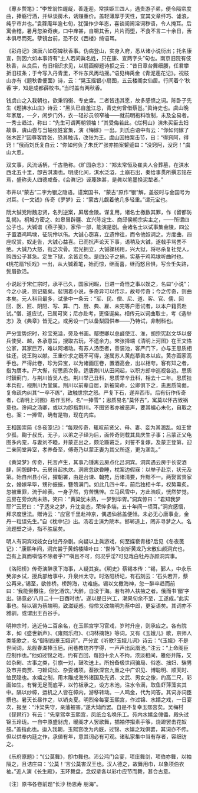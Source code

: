 <!-- { "loadSidebar": true } -->
《蒪乡赘笔》：“李笠翁性龌龊，善逢迎。常挟姬三四人，遇贵游子弟，便令隔帘度曲，捧觞行酒，并纵谈房术，诱赚重价。盖轻薄厚于天性，宜其文章纤巧、谑浪，纯乎市井也。”袁箨庵年逾七旬，犹强作少年态，喜谈闺阃淫词秽语，令人掩耳。后寓会稽，暑月忽染奇疾，口中痒甚，自嚼其舌，片片而堕，不食不言二十余日，舌本俱尽而死。孽镜台前，恐不仅《西楼》绮语耳。

《彩舟记》演唐六如窃婢秋香事。伪病登山，实身入府，悉从诸小说衍出；托名康宣，则因六如本事诗有“主人若问眞名姓，只在康、宣两字头”句也。南京旧院有伎秋香，从良后，有旧相识求见，以扇画柳题诗拒之云：“昔日章台舞细腰，任君攀折旧枝条；于今写入丹青里，不许东风再动摇。”语见梅禹金《青泥莲花记》。祝枝山亦有《题秋香便面》诗，云：“晃玉摇银小扇图，五云楼阁女仙居。行间着个‘秋香’字，知是成都薛校书。”当时盖有两秋香。

钱虞山之入我朝也，欲秉钧衡、专史席。二者皆违其愿，故多感愤之词。陈卧子先生《题拂水山庄》诗云：“黑头已自羞江总，青史何曾借蔡邕。”眞诗史也。虞山晚年家居，一夕，闲步门外，衣一轻衫员领窄袖——就前明袍料改制，未及全易者。一秀士趋过，称曰：“先生可谓两朝领袖！”其受侮若此。《烂柯山》演朱买臣去妇故事，虞山尝与当轴张姓宴集，演《悔嫁》一出。刘氏白语中有云：“你如何嫁了张木匠?”因尊客姓张，恐其触讳，改张为王。虞山因拍案击节，曰：“得窍阿，得窍！”俄而刘氏复白云：“你如何负了朱氏?”张亦拍案颦蹙曰：“没窍阿，没窍！”虞山大恧。

双文事，风流话柄，千古艳称。《旷园杂志》：“郑太常恒及崔夫人合葬墓，在淇水西北五十里，卽古淇澳也。明成化间，淇水泛溢，土崩石出，秦给事贯所撰志铭在焉，盛称夫人四德咸备。《会眞记》诬蔑殊甚，是眞以笔墨换泥犂者。”

市井以“蒙古”二字为银之隐语。谨案国书，“蒙古”原作“银”解，盖彼时与金国号为对耳。《一文钱》传奇《罗梦》云：“蒙古儿觑着他几多轻重。”谓元宝也。

阮大铖党附魏忠贤，名列逆案，屛居金陵。谋复用，诸名士檄数其罪，作《留都防乱揭》。桐城方密之、如皋冒辟疆、宜兴陈定生、商邱侯朝宗实主之，——所谓四公子也。大铖谱《燕子笺》，家伶一部，能演是剧。会诸名士以试事集金陵，四公子置酒鸡鸣埭，征阮伶以侑。大铖心窃喜，立遗伶往，而令他奴诇之。方度曲，四座叹赏。奴走告，大铖心益喜。已而抗声论天下事，语稍及大铖，遂戟手骂詈不绝。大铖乃大怒，衔之次骨。宏光拥立，大铖骤枋用，兴大狱，将尽杀复社党人，购四公子甚急。定生下狱，余皆走免。是四公子之祸，实基于鸡鸣埭听曲时也。《桃花扇?侦戏》一出，从大铖着笔，始而惊，继而喜，继而怒且惧，写佥壬失路，鬓眉欲活。

小说起于宋仁宗时，承平已久，国家闲暇，日进一奇怪之事以娱之，名曰“小说”；今之小说，则记载矣。裴铏着小说，多奇异可以传示，故号传奇；今之传奇，则曲本矣。元人科目最多，试录中一条云：“军、民、僧、尼、道、客、官、儒、回回、医、匠、阴阳、写、算、门、厨、典、雇、未完等户愿试者，以本户籍贯赴试。”僧、道应试，已属可笑；尼亦赴考，更怪诞矣。相传元以词曲取士，考《选举志》及《典章》皆无之。或另设一门以备梨园供奉——乃特试，非制科也。

严分宜势炽时，珍宝充溢，旁及书画。鄢懋卿以总鹾使江、淮，胡宗宪赵文华以督兵使吴、越，各承意旨，搜取古玩，不遗余力。宋张择端《清明上河图》在王文恪公家，其家巨万，难以阿堵动。有苏人汤臣者，善装池，客严门下，亦与王思质相往还，说王购以献。王重价求之旣不可得，遂属苏人黄彪摹眞本以应。黄亦画家高手也。严得此卷，珍为异宝，以为诸画压卷，置酒高会，出以相夸。客有知之者，指为赝本。严大惭，衔思质次骨。适唐荆川从田闲起，以职方郎中巡视各边。思质时鎭蓟门，与荆川皆吴人也。荆川举己丑科，思质举辛丑科，相去十二年。思质挂本兵衔，视荆川为堂属。荆川以前辈自居，新被简命，公卿俱下之，恚思质简倨，复命疏内纠其“一卒不练”，致触世宗之怒。严复下石，遂弃西市。后有衍作传奇者，《清明上河图》易作玉杯，名“一捧雪”；思质易名“莫怀古”，寓莫以怀古致祸意也。谗间之汤卿，或以为卽指荆川。不图贤者亦被恶声，要其褊心未化，自取之也。案：一捧雪，确有是物，现在内库。

王相国崇简《冬夜笺记》：“每观传奇，辄叹前贤父、母、妻、妾为其溷乱。如王曾少孤，鞠于叔氏，无子，以弟之子绎为后，面传奇则载其具庆生子事；吕蒙正父龟图多内宠，与妻刘不睦，并蒙正出之，颇沦踬窘乏，刘誓不复嫁，及蒙正登第，迎二亲同堂异室，孝养备至，傅奇乃以蒙正妻为其父所逐，更为溷乱。”

《黄粱梦》传奇，托言卢生，其事乃锺离云房点化吕洞宾。洞宾遇云房于长安酒肆，同憩肆中。云房自起执炊。洞宾忽欲昏睡，枕案边假寐：以举子赴京，状元及第。始自州县小官，擢朝署，由是台谏、翰苑，历诸清要，升黜不一。两娶富贵家女，婚嫁早毕，甥孙振振，簪笏满门。如此几四十年，前后独相十年，权势熏炙。忽被重罪，流于岭表。一身孑然，穷苦憔悴。立马风雪中，方此浩叹，恍然梦觉。云房在旁炊尚未熟，笑曰：“黄粱犹未熟，一梦到华胥。”洞宾惊曰：“君知我梦耶?”云房曰：“子适来之梦，升沈变态，荣悴多端，五十年间一顷耳。”洞宾感悟，拜求度世法。赠诗云：“应官千里赴神京，偶遇仙翁盖便倾。未必无心唐事业，金丹一粒误先生。”自《枕中记》出。汤若士演为院本。邯郸道上，罔非寻梦之人。名流题壁之诗，指不胜屈矣。

明人有洞宾戏妓女白牡丹杂剧。向疑以上眞游戏，何至媟亵青楼?后见《冬夜笺记》：“康熙年间，洞宾尝于黄鹤楼降卟曰：‘世传飞剑斩黄龙乃宋散仙颜洞宾也，岂有上眞而嗔恼不除者乎?’”嗔且不可，何况乎淫?可见戏白牡丹亦颜洞宾事。

《洛阳桥》传奇演醉隶下海事，人疑其妄。《明史》蔡锡本传：“锡，鄞人，中永乐癸卯乡试，授兵部给事中，升泉州太守。时洛阳桥圮，有石刻云：‘石头若开，蔡公再来。’锡至，欲修桥。桥跨海，功难施。锡以文檄海神，忽一醉卒趋而前曰：‘我能赍檄往，但乞酒饮。’大醉，自没于海。若有神人扶掖之者。俄而书‘醋’字出。锡意必‘八月二十一日酉时也’。遂以是日兴工，潮果旬余不至，工遂成。”此实事也。特以锡为蔡端明，致滋疑惑。俗伶又改端明为蔡中郎，更妄语矣。其词亦不雅驯，或谓出王百谷手。

明神宗时，选近侍二百余名，在玉熙宫学习官戏，岁时升座，则承应之。各有院本，如《盛世新声》、《雍熙乐府》、《词林摘艳》等词。又有《玉娥儿》歌，京师人类能歌之，名“御制四景玉娥词”。严分宜《听歌?玉娥儿词》诗云：“《玉娥》不是世间词，龙舰春湖捧玉巵。闲巷教坊齐学得，一声声出凤凰池。”注云：“上命阁臣应制作也。”他如过锦之戏，约有百回，每回十余人不拘，浓淡相间，雅俗并陈，又如杂剧、古事之类，引旗一对，鼓吹送上。所扮备极世间骗局、俗态、拙妇、騃男及市井商贾、刁赖词讼、杂耍诸项。葢欲深宫九重之中广识见、博聪明、顺天时、恤民隐也。水嬉之制，用木雕成海外诸国及先贤、文武、男女之像，约高二尺，彩画如生。有臀无足而底平，以竹板承之，设方木池，注水令满，取鱼虾萍藻实其中。隔以纱幛，运机之人皆在幛内，游移转动。一人鸣金，代为问答。其词亦词臣撰也。暑天长昼作之，以销炎夏。明烈帝每宴玉熙宫，作过锦、水嬉之戏，一日宴次，报至：“汴梁失守，亲藩被害。”遂大恸而罢。自是不复幸玉熙宫矣。吴梅村《琵琶行》有云：“先皇驾幸玉熙宫，凤纸佥名唤乐工。苑内水嬉金傀儡，殿头过锦玉玲珑。一自中原盛豺虎，暖阁才人罢歌舞，插袖停搊素手筝，烧蹬罢击花奴鼓。”盖指此也。迨入我朝，玉熙宫改为内廐，过锦、水嬉之戏俱罢，其词亦不传。但以供奉内廷之作，承値有年，意其词必有可观。诸私家集中当有存者，容细访之。

《乐府原题》：“《公莫舞》，卽巾舞也。沛公鸿门会宴，项庄舞剑，项伯亦舞，以袖隔之，且诘庄曰：‘公莫！’言公莫害汉王也。汉人德之，故舞用巾，以象项伯衣袖。”近人演《长生殿》，玉环舞盘，念奴辈各以彩巾应节而舞，甚合古意。

〔注〕原书各卷前题“长沙  杨恩寿  朋海”。

